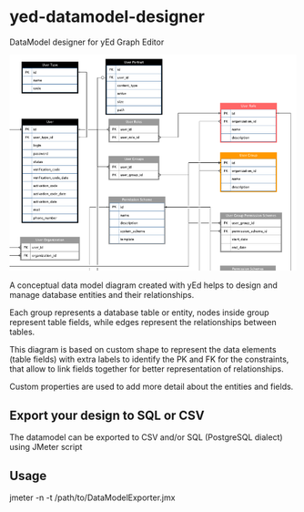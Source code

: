 # yed-datamodel-designer
DataModel designer for yEd Graph Editor

![DataModelDesigner](https://github.com/awaxis/yed-datamodel-designer/blob/main/DataModelDesigner.png?raw=true)

A conceptual data model diagram created with yEd helps to design and manage database entities and their relationships.

Each group represents a database table or entity, nodes inside group represent table fields, while edges represent the relationships between tables.

This diagram is based on custom shape to represent the data elements (table fields) with extra labels to identify the PK and FK for the constraints, that allow to link fields together for better representation of relationships.

Custom properties are used to add more detail about the entities and fields.

Export your design to SQL or CSV
--
The datamodel can be exported to CSV and/or SQL (PostgreSQL dialect) using JMeter script

Usage
---

jmeter -n -t /path/to/DataModelExporter.jmx
